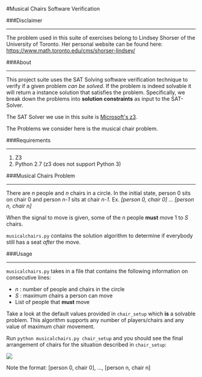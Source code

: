 #Musical Chairs Software Verification

###Disclaimer <hr>
The problem used in this suite of exercises belong to Lindsey Shorser of the University of Toronto. Her personal website can be found here: https://www.math.toronto.edu/cms/shorser-lindsey/

###About <hr>
This project suite uses the SAT Solving software verification technique to verify if a given problem *can be solved*. If the problem is indeed solvable it will return a instance solution that satisfies the problem. Specifically, we break down the problems into **solution constraints** as input to the SAT-Solver. 

The SAT Solver we use in this suite is <a href="https://github.com/Z3Prover/z3">Microsoft's z3</a>.

The Problems we consider here is the musical chair problem.


###Requirements <hr>
1. Z3
2. Python 2.7 (z3 does not support Python 3)

###Musical Chairs Problem <hr>
There are *n* people and *n* chairs in a circle. In the initial state, person 0 sits on chair 0 and person *n-1* sits at chair *n-1*. Ex. *[person 0, chair 0] ... [person n, chair n]*

When the signal to move is given, some of the *n* people **must** move 1 to *S* chairs. 

`musicalchairs.py` contains the solution algorithm to determine if everybody still has a seat *after* the move.

###Usage <hr>
`musicalchairs.py` takes in a file that contains the following information on consecutive lines:
- *n* : number of people and chairs in the circle
- *S* : maximum chairs a person can move
- List of people that **must** move

Take a look at the default values provided in `chair_setup` which **is** a solvable problem. This algorithm supports any number of players/chairs and any value of maximum chair movement.

Run `python musicalchairs.py chair_setup` and you should see the final arrangement of chairs for the situation described in `chair_setup`:

<img src="http://i.imgur.com/b7APr4t.png"/>

Note the format: [person 0, chair 0], ..., [person n, chair n]

